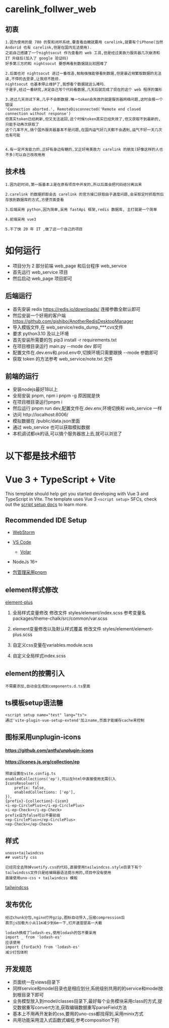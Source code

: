 # carelink_follwer_web
## 初衷
    1.因为使用的是 780 的泵和闭环系统,要查看血糖就要用 carelink,就要有个iPhone(当然 Andorid 也有 carelink,但是在国内无法使用).
    之前自己搭建了一个nightsocut 作为查看的 web 工具,但是经过美敦力服务器几次崩溃和 IT 升级后(加入了 google 验证码)
    好多第三方的和 nightsocut 要想再看到数据就比较困难了
    
    2.后面也对 nightsocut 进过一番改造,勉勉强强能够看到数据,但是最近频繁取数据的无法读,不停的去登录,让我烦不胜烦.
    nightsocut 也基本停止维护了,我想看个数据就这么难吗.
    于是乎,经过一番研究,决定自己写个代码看数据,几天后就完成了现在的这个 web 程序的雏形
    
    3.进过几天测试下来,几乎不会断数据.唯一token会失效的就是服务器网络问题,这时会报一个错误
    'Connection aborted.', RemoteDisconnected('Remote end closed connection without response')
    但其实token已经刷新,但又无法返回,这个时候token其实已经失效了,但又获取不到最新的,只能手动再次获取了
    这个几率不大,搞个国外服务器基本不是问题,在国内运气好几天都不会遇到,运气不好一天几次也有可能
    
    
    4.有一定开发能力的,正好有身边有糖的,又正好用美敦力 carelink 的朋友(好像这样的人也不多)可以自己改改用用


## 技术栈
    1.因为赶时间,第一版基本上是在原有项目中开发的,所以后面会把代码给分离出来

    2.carelink 的数据抓取会去 carelink 的官方接口获取由于速度问题,会采取定时抓取然后存放到数据库的方式,方便页面查看

    3.后端采用 python,因为简单,采用 fastApi 框架,redis 数据库, 主打就是一个简单

    4.前端采用 vue3

    5.干了快 20 年 IT ,做了这一个自己的项目

# 如何运行
- 项目分为 2 部分前端 web_page 和后台程序 web_service
- 首先运行 web_service 项目
- 然后启动 web_page 项目即可

## 后端运行

- 首先安装 redis https://redis.io/downloads/ 连接参数全默认即可
- 然后安装一个好用的客户端 https://github.com/qishibo/AnotherRedisDesktopManager
- 导入模版文件,在 web_service/redis_dump_***.cvs文件
- 要求 python3.10 及以上环境
- 首先安装所需要的包 pip3 install -r requirements.txt
- 在项目根目录运行 main.py --mode dev 即可
- 配置文件在.dev.env和.prod.env中,切换环境只需要跟换 --mode 参数即可
- 获取 token 的方法参考 web_service/note.txt 文件

## 前端的运行

- 安装nodejs最好18以上
- 全局安装 pnpm, npm i pnpm -g 原因就是快
- 在项目根目录运行pnpm i
- 然后运行 pnpm run dev,配置文件在.dev.env,环境切换和 web_service 一样
- 访问 http://localhost:8006/
- 模拟数据在 /public/data.json里面
- 通过 web_service 也可以获取模拟数据
- 本机调试都ok的话,可以搞个服务器放上去,就可以浏览了

# 以下都是技术细节

# Vue 3 + TypeScript + Vite

This template should help get you started developing with Vue 3 and TypeScript in Vite. The template uses Vue
3 `<script setup>` SFCs, check out
the [script setup docs](https://v3.vuejs.org/api/sfc-script-setup.html#sfc-script-setup) to learn more.

## Recommended IDE Setup

- [WebStorm](https://www.jetbrains.com/webstorm/)
- [VS Code](https://code.visualstudio.com/)
    + [Volar](https://marketplace.visualstudio.com/items?itemName=johnsoncodehk.volar)

- NodeJs 16+
- [包管理采用pnpm](https://cn.vitejs.dev/)

## element样式修改

[element-plus](https://element-plus.gitee.io/zh-CN/)

1. 全局样式变量修改
   修改文件 styles/element/index.scss
   参考变量名 packages/theme-chalk/src/common/var.scss

2. element变量修改以及默认样式覆盖
   修改文件 styles/element/element-plus.scss

3. 自定义css变量在variables.module.scss
4. 自定义全局样式index.scss

## element的按需引入

    不需要添加,自动会生成到components.d.ts里面

## ts模板setup语法糖

    <script setup name="test" lang="ts">
    通过'vite-plugin-vue-setup-extend'加上name,页面才能缓存cache来控制

## 图标采用unplugin-icons

#### https://github.com/antfu/unplugin-icons

#### https://icones.js.org/collection/ep

    预装设置在vite.config.ts 
    enabledCollections('ep'),可以在html中直接使用无需引入
    IconsResolver({
        prefix: false,
        enabledCollections: ['ep'],
    }),
    {prefix}-{collection}-{icon}
    <i-ep-CirclePlus></i-ep-CirclePlus>
    <i-ep-Check></i-ep-Check>
    prefix设为false可以不要前缀
    <ep-CirclePlus></ep-CirclePlus>
    <ep-Check></ep-Check>

## 样式

    unoss+tailwindcss 
    ## vuetify css

    已经完全去除掉vuetify.css的代码,直接使用tailwindcss.style目录下有个tailwindcss文件只是给编辑器语法提示用的,项目中没有使用
    直接使用uno-css + tailwindcss 模板

[tailwindcss](https://www.tailwindcss.cn/docs/text-color)

## 发布优化

    经过chunk分包,nginx打开gzip,图标自动导入,压缩compression后
    首页js加载大小从11m减少到6m一下,打开速度提高一大截
    
    lodash换成了lodash-es,使用lodash的包不要采用
    import _ from 'lodash-es'
    应该使用
    import {forEach} from 'lodash-es'
    减少打包体积

## 开发规范

- 页面统一在views目录下
- 同样service和model目录也是相应划分,系统级别共用的的service和model放到根目录下即可
- 业务模型放入到model/classes目录下,最好每个业务模块采用class的方式,提交数据重写convert方法,获取编辑数据重写parseField方法
- 基本上不用再开发新的css,要用的uno-css都找得到,采用minix方式
- 共用功能采用混入式函数式编程,参考composition下的
